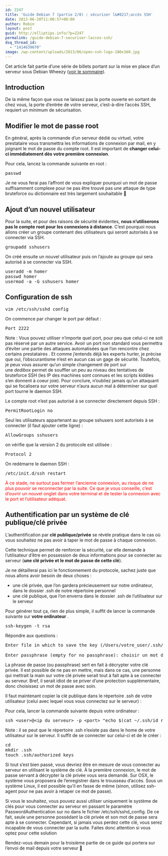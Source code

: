 ```yaml
---
id: 2247
title: 'Guide Debian 7 (partie 2/8) : sécuriser l&#8217;accès SSH'
date: 2013-06-20T11:00:57+00:00
author: Robin
layout: post
guid: http://elliptips.info/?p=2247
permalink: /guide-debian-7-securiser-lacces-ssh/
dsq_thread_id:
  - "1414639670"
image: /wp-content/uploads/2013/06/open-ssh-logo-180x160.jpg
---
```

Cet article fait partie d&#8217;une série de billets portant sur la mise en place d&#8217;un serveur sous Debian Wheezy ([voir le sommaire](http://elliptips.info/guide-sur-linstallation-dun-serveur-sous-debian-7-wheezy/ "guide debian wheezy sommaire")).

## Introduction

De la même façon que vous ne laissez pas la porte ouverte en sortant de chez vous, la porte d’entrée de votre serveur, c’est-à-dire l’accès SSH, requiert un minimum de sécurisation.

## **Modifier le mot de passe root**

En général, après la commande d&#8217;un serveur dédié ou virtuel, votre prestataire vous transmettra les informations de connexion par mail, en y joignant le mot de passe du compte root. Il est important de **changer celui-ci immédiatement dès votre première connexion**.

Pour cela, lancez la commande suivante en root :

<pre class="lang:sh decode:true">passwd</pre>

Je ne vous ferai pas l&#8217;affront de vous expliquer pourquoi un mot de passe suffisamment complexe pour ne pas être trouvé pas une attaque de type bruteforce ou dictionnaire est très largement souhaitable 🙂

## **Ajout d’un nouvel utilisateur**

Pour la suite, et pour des raisons de sécurité évidentes, **nous n’utiliserons pas le compte root pour les connexions à distance**. C’est pourquoi nous allons créer un groupe contenant des utilisateurs qui seront autorisés à se connecter via SSH.

<pre class="lang:sh decode:true">groupadd sshusers</pre>

On créé ensuite un nouvel utilisateur puis on l&#8217;ajoute au groupe qui sera autorisé à se connecter via SSH.

<pre class="lang:sh decode:true">useradd -m homer
passwd homer
usermod -a -G sshusers homer</pre>

## **Configuration de ssh**

<pre class="lang:sh decode:true">vim /etc/ssh/sshd_config</pre>

On commence par changer le port par défaut :

<pre class="lang:default decode:true">Port 2222</pre>

Note : Vous pouvez utiliser n’importe quel port, pour peu que celui-ci ne soit pas réservé par un autre service. Avoir un port non standard vous permettra d&#8217;éviter une partie des attaques automatisées que l&#8217;on rencontre chez certains prestataires . Et comme j&#8217;entends déjà les experts hurler, je précise que oui, l&#8217;obscurantisme n&#8217;est en aucun cas un gage de sécurité. Toutefois, je peux vous assurer qu&#8217;un simple changement de port sur une _dedibox_ permet de souffler un peu au niveau des tentatives de bruteforce SSH (les IP des machines sont connues et les scripts kiddies s&#8217;en donnent à coeur joie). Pour conclure, n’oubliez jamais qu’un attaquant qui se focalisera sur votre serveur n’aura aucun mal à déterminer sur quel port tourne le daemon SSH.

Le compte root n&#8217;est pas autorisé à se connecter directement depuis SSH :

<pre>PermitRootLogin no</pre>

Seul les utilisateurs appartenant au groupe sshusers sont autorisés à se connecter (il faut ajouter cette ligne) :

<pre>AllowGroups sshusers</pre>

on vérifie que la version 2 du protocole est utilisée :

<pre class="lang:sh decode:true">Protocol 2</pre>

On redémarre le daemon SSH :

<pre class="lang:sh decode:true">/etc/init.d/ssh restart</pre>

<span style="color: #ff0000;">À ce stade, ne surtout pas fermer l’ancienne connexion, au risque de ne plus pouvoir se reconnecter par la suite. Ce que je vous conseille, c’est d’ouvrir un nouvel onglet dans votre terminal et de tester la connexion avec le port et l’utilisateur adéquat.</span>

## **Authentification par un système de clé publique/clé privée**

L&#8217;authentification par **clé publique/privée** se révèle pratique dans le cas où vous souhaitez ne pas avoir à taper le mot de passe à chaque connexion.

Cette technique permet de renforcer la sécurité, car elle demande à l’utilisateur d&#8217;être en possession de deux informations pour se connecter au serveur (**une clé privée et le mot de passe de cette clé**).

Je ne détaillerai pas ici le fonctionnement du protocole, sachez juste que nous allons avoir besoin de deux choses :

  * une clé privée, que l&#8217;on gardera précieusement sur notre ordinateur, dans le dossier .ssh de notre répertoire personnel
  * une clé publique, que l&#8217;on enverra dans le dossier .ssh de l&#8217;utilisateur sur le serveur

Pour générer tout ça, rien de plus simple, il suffit de lancer la commande suivante sur **votre ordinateur** .

<pre class="lang:sh decode:true">ssh-keygen -t rsa</pre>

Répondre aux questions :

<pre class="lang:default decode:true">Enter file in which to save the key (/Users/votre_user/.ssh/id_rsa): faire entrée

Enter passphrase (empty for no passphrase): choisir un mot de passe qui protègera la clé</pre>

La phrase de passe (ou passphrase) sert en fait à décrypter votre clé privée. Il est possible de ne pas en mettre, mais dans ce cas, une personne qui mettrait la main sur votre clé privée serait tout à fait apte à se connecter au serveur. Bref, il serait idiot de se priver d&#8217;une protection supplémentaire, donc choisissez un mot de passe avec soin.

Il faut maintenant copier la clé publique dans le répertoire .ssh de votre utilisateur (celui avec lequel vous vous connectez sur le serveur) :

Pour cela, lancer la commande suivante depuis votre ordinateur :

<pre class="lang:sh decode:true">ssh &lt;user&gt;@&lt;ip_du_serveur&gt; -p &lt;port&gt; "echo $(cat ~/.ssh/id_rsa.pub) &gt;&gt; .ssh/authorized_keys"</pre>

Note : il se peut que le répertoire .ssh n&#8217;existe pas dans le home de votre utilisateur sur le serveur. Il suffit de se connecter sur celui-ci et de le créer :

<pre class="lang:sh decode:true">cd
mkdir .ssh
touch .ssh/authorized_keys</pre>

Si tout s&#8217;est bien passé, vous devriez être en mesure de vous connecter au serveur en utilisant le système de clé. À la première connexion, le mot de passe servant à décrypter la clé privée vous sera demandé. Sur OSX, le système vous proposera de l&#8217;enregistrer dans le trousseau d&#8217;accès. Sous un système Linux, il est possible qu&#8217;il en fasse de même (sinon, utilisez ssh-agent pour ne pas avoir à retaper ce mot de passe).

Si vous le souhaitez, vous pouvez aussi utiliser uniquement le système de clés pour vous connecter au serveur en passant le paramètre PasswordAuthentication sur no dans le fichier /etc/ssh/sshd_config. De ce fait, seule une personne possédant la clé privée et son mot de passe sera apte à se connecter. Cependant, si jamais vous perdez cette clé, vous serez incapable de vous connecter par la suite. Faites donc attention si vous optez pour cette solution

Rendez-vous demain pour la troisième partie de ce guide qui portera sur l&#8217;envoi de mail depuis votre serveur 🙂